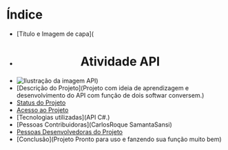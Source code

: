 
# Índice 


* [Título e Imagem de capa](
* <h1 align="center"> Atividade API </h1>
* ![Ilustração da imagem API](https://encrypted-tbn0.gstatic.com/images?q=tbn:ANd9GcQ0WOkDtr3jLTN80PmEY3tYXfbflAaQW9iouA&s))
* [Descrição do Projeto](Projeto com ideia de aprendizagem e desenvolvimento do API com função de dois softwar conversem.)
* [Status do Projeto](Desenvolvendo.)
* [Acesso ao Projeto](atividadeAPI)
* [Tecnologias utilizadas](API C#.)
* [Pessoas Contribuidoras](CarlosRoque SamantaSansi)
* [Pessoas Desenvolvedoras do Projeto](ViniPolimeno)
* [Conclusão](Projeto Pronto para uso e fanzendo sua função muito bem)
